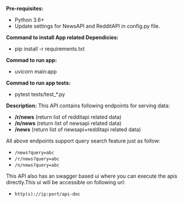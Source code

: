 **Pre-requisites:**
* Python 3.6+
* Update settings for NewsAPI and RedditAPI in config.py file.

**Command to install App related Dependicies:**
* pip install -r requirements.txt

**Commad to run app:**
* uvicorn main:app

**Commad to run app tests:**
* pytest tests/test_*.py

**Description:**
This API contains following endpoints for serving data:
* **/r/news** (return list of redditapi related data)
* **/n/news** (return list of newsapi related data)
* **/news**   (return list of newsapi+redditapi related data)

All above endpoints support query search feature just as follow:
* `/news?query=abc`
* `/r/news?query=abc`
* `/n/news?query=abc`

This API also has an swagger based ui where you can execute 
the apis directly.This ui will be accessible on following url:
* `http(s)://ip:port/api-doc`